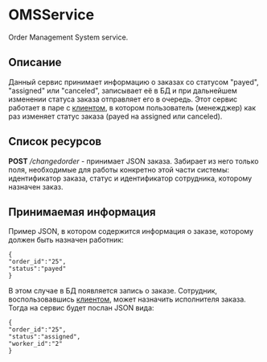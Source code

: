 # OMSService
Order Management System service.

## Описание
Данный сервис принимает информацию о заказах со статусом "payed", "assigned" или "canceled", записывает её в БД и 
при дальнейшем изменении статуса заказа отправляет его в очередь.
Этот сервис работает в паре с [клиентом](https://github.com/KorobkovD/OMSClient), в котором пользователь (менежджер) как раз
изменяет статус заказа (payed на assigned или canceled).

## Список ресурсов
**POST** _/changedorder_ - принимает JSON заказа. Забирает из него только поля, необходимые для работы конкретно 
этой части системы: идентификатор заказа, статус и идентификатор сотрудника, которому назначен заказ.

## Принимаемая информация
Пример JSON, в котором содержится информация о заказе, которому должен быть назначен работник:
```
{
"order_id":"25",
"status":"payed"
}
```
В этом случае в БД появляется запись о заказе. Сотрудник, воспользовавшись [клиентом](https://github.com/KorobkovD/OMSClient),
может назначить исполнителя заказа. Тогда на сервис будет послан JSON вида:
```
{
"order_id":"25",
"status":"assigned",
"worker_id":"2"
}
```
